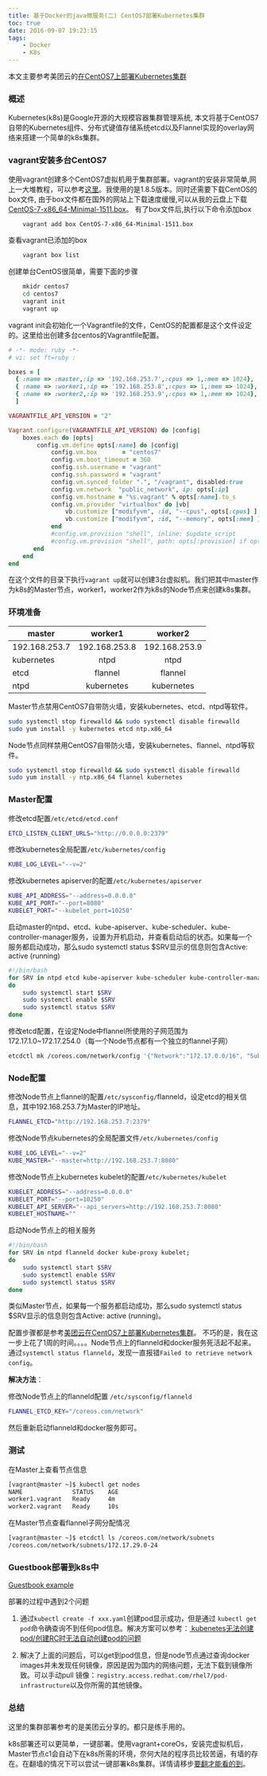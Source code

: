 ```yaml
---
title: 基于Docker的java微服务(二) CentOS7部署Kubernetes集群
toc: true
date: 2016-09-07 19:23:15
tags: 
    - Docker
    - K8s
---
```


本文主要参考美团云的[在CentOS7上部署Kubernetes集群](https://mos.meituan.com/library/37/how-to-setup-k8s-cluster-on-CentOS7/)

### 概述

Kubernetes(k8s)是Google开源的大规模容器集群管理系统, 本文将基于CentOS7自带的Kubernetes组件、分布式键值存储系统etcd以及Flannel实现的overlay网络来搭建一个简单的k8s集群。

### vagrant安装多台CentOS7

使用vagrant创建多个CentOS7虚拟机用于集群部署。vagrant的安装非常简单,网上一大堆教程，可以参考[这里](http://www.tuicool.com/articles/miE7vm6)。我使用的是1.8.5版本。同时还需要下载CentOS的box文件,
由于box文件都在国外的网站上下载速度缓慢,可以从我的云盘上下载[CentOS-7-x86_64-Minimal-1511.box](https://pan.baidu.com/s/1jI6T4EE)。
有了box文件后,执行以下命令添加box

```bash
    vagrant add box CentOS-7-x86_64-Minimal-1511.box
```

查看vagrant已添加的box

```bash
    vagrant box list
```

创建单台CentOS很简单，需要下面的步骤

```bash
    mkidr centos7
    cd centos7
    vagrant init
    vagrant up
```

vagrant init会初始化一个Vagrantfile的文件，CentOS的配置都是这个文件设定的。这里给出创建多台centos的Vagrantfile配置。

```ruby
# -*- mode: ruby -*-
# vi: set ft=ruby :

boxes = [
  { :name => :master,:ip => '192.168.253.7',:cpus => 1,:mem => 1024},
  { :name => :worker1,:ip => '192.168.253.8',:cpus => 1,:mem => 1024},
  { :name => :worker2,:ip => '192.168.253.9',:cpus => 1,:mem => 1024},
  ]

VAGRANTFILE_API_VERSION = "2"

Vagrant.configure(VAGRANTFILE_API_VERSION) do |config|
    boxes.each do |opts|
        config.vm.define opts[:name] do |config|
            config.vm.box       = "centos7"
            config.vm.boot_timeout = 360
            config.ssh.username = "vagrant"
            config.ssh.password = "vagrant"
            config.vm.synced_folder ".", "/vagrant", disabled:true
            config.vm.network  "public_network", ip: opts[:ip]
            config.vm.hostname = "%s.vagrant" % opts[:name].to_s
            config.vm.provider "virtualbox" do |vb|
                vb.customize ["modifyvm", :id, "--cpus", opts[:cpus] ] if opts[:cpus]
                vb.customize ["modifyvm", :id, "--memory", opts[:mem] ] if opts[:mem]
            end
            #config.vm.provision "shell", inline: $update_script
            #config.vm.provision "shell", path: opts[:provision] if opts[:provision]
       end
    end
end
```

在这个文件的目录下执行`vagrant up`就可以创建3台虚拟机。我们把其中master作为k8s的Master节点，worker1，worker2作为k8s的Node节点来创建k8s集群。

### 环境准备

| master        | worker1       | worker2      | 
| ------------- |:-------------:|:------------:|
| 192.168.253.7 | 192.168.253.8 |192.168.253.9 |
| kubernetes    | ntpd          |ntpd          |
| etcd          | flannel       |flannel       |
| ntpd          | kubernetes    |kubernetes    |

Master节点禁用CentOS7自带防火墙，安装kubernetes、etcd、ntpd等软件。

```bash
sudo systemctl stop firewalld && sudo systemctl disable firewalld
sudo yum install -y kubernetes etcd ntp.x86_64
```

Node节点同样禁用CentOS7自带防火墙，安装kubernetes、flannel、ntpd等软件。

```bash
sudo systemctl stop firewalld && sudo systemctl disable firewalld
sudo yum install -y ntp.x86_64 flannel kubernetes
```

### Master配置

修改etcd配置`/etc/etcd/etcd.conf`

```bash
ETCD_LISTEN_CLIENT_URLS="http://0.0.0.0:2379"
```

修改kubernetes全局配置`/etc/kubernetes/config`

```bash
KUBE_LOG_LEVEL="--v=2"
```

修改kubernetes apiserver的配置`/etc/kubernetes/apiserver`

```bash
KUBE_API_ADDRESS="--address=0.0.0.0"
KUBE_API_PORT="--port=8080"
KUBELET_PORT="--kubelet_port=10250"
```

启动master的ntpd、etcd、kube-apiserver、kube-scheduler、kube-controller-manager服务，设置为开机启动，并查看启动后的状态。如果每一个服务都启动成功，那么sudo systemctl status $SRV显示的信息则包含Active: active (running)

```bash
#!/bin/bash
for SRV in ntpd etcd kube-apiserver kube-scheduler kube-controller-manager;
do
    sudo systemctl start $SRV
    sudo systemctl enable $SRV
    sudo systemctl status $SRV
done
```

修改etcd配置，在设定Node中flannel所使用的子网范围为172.17.1.0~172.17.254.0（每一个Node节点都有一个独立的flannel子网）

```bash
etcdctl mk /coreos.com/network/config '{"Network":"172.17.0.0/16", "SubnetMin": "172.17.1.0", "SubnetMax": "172.17.254.0"}'
```

### Node配置

修改Node节点上flannel的配置`/etc/sysconfig/`flanneld，设定etcd的相关信息，其中192.168.253.7为Master的IP地址。

```bash
FLANNEL_ETCD="http://192.168.253.7:2379"
```

修改Node节点kubernetes的全局配置文件`/etc/kubernetes/config`

```bash
KUBE_LOG_LEVEL="--v=2"
KUBE_MASTER="--master=http://192.168.253.7:8080"
```

修改Node节点上kubernetes kubelet的配置`/etc/kubernetes/kubelet`

```bash
KUBELET_ADDRESS="--address=0.0.0.0"
KUBELET_PORT="--port=10250"
KUBELET_API_SERVER="--api_servers=http://192.168.253.7:8080"
KUBELET_HOSTNAME=""
```

启动Node节点上的相关服务
```bash
#!/bin/bash
for SRV in ntpd flanneld docker kube-proxy kubelet;
do
    sudo systemctl start $SRV
    sudo systemctl enable $SRV
    sudo systemctl status $SRV
done
```

类似Master节点，如果每一个服务都启动成功，那么sudo systemctl status $SRV显示的信息则包含Active: active (running)。

配置步骤都是参考[美团云在CentOS7上部署Kubernetes集群](https://mos.meituan.com/library/37/how-to-setup-k8s-cluster-on-CentOS7/)。
不巧的是，我在这一步上花了1周的时间。。。。Node节点上的flanneld和docker服务死活起不起来。
通过`systemctl status flanneld`，发现一直报错`Failed to retrieve network config`。

**解决方法**：

修改Node节点上的flanneld配置 `/etc/sysconfig/flanneld `

```bash
FLANNEL_ETCD_KEY="/coreos.com/network"
```

然后重新启动flanneld和docker服务即可。

### 测试

在Master上查看节点信息

```bash
[vagrant@master ~]$ kubectl get nodes
NAME              STATUS    AGE
worker1.vagrant   Ready     4m
worker2.vagrant   Ready     10s
```

在Master节点查看flannel子网分配情况

```bash
[vagrant@master ~]$ etcdctl ls /coreos.com/network/subnets
/coreos.com/network/subnets/172.17.29.0-24
```

### Guestbook部署到k8s中

[Guestbook example](https://github.com/kubernetes/kubernetes/blob/release-1.2/examples/guestbook/README.md)

部署的过程中遇到2个问题

1. 通过`kubectl create -f xxx.yaml`创建pod显示成功，但是通过 `kubectl get pod`命令确查询不到任何pod信息。解决方案可以参考：[ kubenetes无法创建pod/创建RC时无法自动创建pod的问题](http://www.voidcn.com/blog/jinzhencs/article/p-5975011.html)

2. 解决了上面的问题后，可以get到pod信息，但是node节点通过查询docker images并未发现任何镜像，原因是因为国内的网络问题，无法下载到镜像所致。可以手动pull
镜像：`registry.access.redhat.com/rhel7/pod-infrastructure`以及你所需的其他镜像。

### 总结

这里的集群部署参考的是美团云分享的。都只是练手用的。

k8s部署还可以更简单，一键部署。使用vagrant+coreOs，安装完虚拟机后，Master节点c1会自动下在k8s所需的环境，奈何大陆的程序员比较苦逼，有墙的存在。在翻墙的情况下可以尝试一键部署k8s集群。详情请移步[要翻才能看的到](https://coreos.com/kubernetes/docs/latest/kubernetes-on-vagrant.html)。
